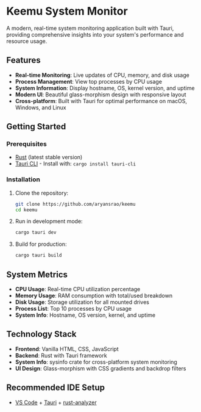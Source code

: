 #  Keemu System Monitor

A modern, real-time system monitoring application built with Tauri, providing comprehensive insights into your system's performance and resource usage.

##  Features

- **Real-time Monitoring**: Live updates of CPU, memory, and disk usage
- **Process Management**: View top processes by CPU usage
- **System Information**: Display hostname, OS, kernel version, and uptime
- **Modern UI**: Beautiful glass-morphism design with responsive layout
- **Cross-platform**: Built with Tauri for optimal performance on macOS, Windows, and Linux

##  Getting Started

### Prerequisites

- [Rust](https://rustup.rs/) (latest stable version)
- [Tauri CLI](https://tauri.app/develop/getting-started/) - Install with: `cargo install tauri-cli`

### Installation

1. Clone the repository:
   ```bash
   git clone https://github.com/aryansrao/keemu
   cd keemu
   ```

2. Run in development mode:
   ```bash
   cargo tauri dev
   ```

3. Build for production:
   ```bash
   cargo tauri build
   ```

##  System Metrics

- **CPU Usage**: Real-time CPU utilization percentage
- **Memory Usage**: RAM consumption with total/used breakdown
- **Disk Usage**: Storage utilization for all mounted drives
- **Process List**: Top 10 processes by CPU usage
- **System Info**: Hostname, OS version, kernel, and uptime

##  Technology Stack

- **Frontend**: Vanilla HTML, CSS, JavaScript
- **Backend**: Rust with Tauri framework
- **System Info**: sysinfo crate for cross-platform system monitoring
- **UI Design**: Glass-morphism with CSS gradients and backdrop filters



## Recommended IDE Setup

- [VS Code](https://code.visualstudio.com/) + [Tauri](https://marketplace.visualstudio.com/items?itemName=tauri-apps.tauri-vscode) + [rust-analyzer](https://marketplace.visualstudio.com/items?itemName=rust-lang.rust-analyzer)
